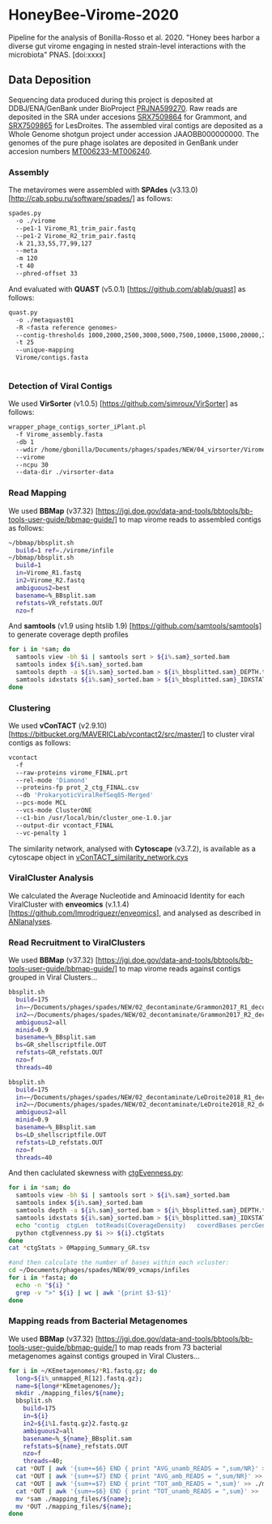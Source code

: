 # HoneyBee-Virome-2020
Pipeline for the analysis of Bonilla-Rosso et al. 2020. "Honey bees harbor a diverse gut virome engaging in nested strain-level interactions with the microbiota" PNAS. [doi:xxxx]

## Data Deposition
Sequencing data produced during this project is deposited at DDBJ/ENA/GenBank under BioProject [PRJNA599270](https://www.ncbi.nlm.nih.gov/bioproject/?term=PRJNA599270). Raw reads are deposited in the SRA under accesions [SRX7509864](https://www.ncbi.nlm.nih.gov/sra/SRX7509864[accn]) for Grammont, and [SRX7509865](https://www.ncbi.nlm.nih.gov/sra/SRX7509865[accn]) for LesDroites. The assembled viral contigs are deposited as a Whole Genome shotgun project under accession JAAOBB000000000. The genomes of the pure phage isolates are deposited 
in GenBank under accesion numbers [MT006233-MT006240](https://www.ncbi.nlm.nih.gov/nuccore?term=MT006233%5Baccn%5D%3AMT006240%5Baccn%5D&cmd=DetailsSearch). 


### Assembly
The metaviromes were assembled with **SPAdes** (v3.13.0) [http://cab.spbu.ru/software/spades/] as follows:
```bash
spades.py 
  -o ./virome 
  --pe1-1 Virome_R1_trim_pair.fastq 
  --pe1-2 Virome_R2_trim_pair.fastq 
  -k 21,33,55,77,99,127 
  --meta 
  -m 120 
  -t 40
  --phred-offset 33
```
And evaluated with **QUAST** (v5.0.1) [https://github.com/ablab/quast] as follows:
```bash
quast.py 
  -o ./metaquast01 
  -R <fasta reference genomes> 
  --contig-thresholds 1000,2000,2500,3000,5000,7500,10000,15000,20000,25000,30000,35000,40000,45000,50000,55000,60000,70000,80000,90000,100000 
  -t 25 
  --unique-mapping 
  Virome/contigs.fasta  
  
```
### Detection of Viral Contigs
We used **VirSorter** (v1.0.5) [https://github.com/simroux/VirSorter] as follows:
```bash
wrapper_phage_contigs_sorter_iPlant.pl 
  -f Virome_assembly.fasta 
  -db 1 
  --wdir /home/gbonilla/Documents/phages/spades/NEW/04_virsorter/Virome_virsorter
  --virome 
  --ncpu 30 
  --data-dir ./virsorter-data
```

### Read Mapping
We used **BBMap** (v37.32) [https://jgi.doe.gov/data-and-tools/bbtools/bb-tools-user-guide/bbmap-guide/] to map virome reads to assembled contigs as follows:
```bash
~/bbmap/bbsplit.sh 
  build=1 ref=./virome/infile
~/bbmap/bbsplit.sh 
  build=1
  in=Virome_R1.fastq
  in2=Virome_R2.fastq
  ambiguous2=best 
  basename=%_BBsplit.sam 
  refstats=VR_refstats.OUT 
  nzo=f
```
And **samtools** (v1.9 using htslib 1.9) [https://github.com/samtools/samtools] to generate coverage depth profiles
```bash
for i in *sam; do
  samtools view -bh $i | samtools sort > ${i%.sam}_sorted.bam
  samtools index ${i%.sam}_sorted.bam
  samtools depth -a ${i%.sam}_sorted.bam > ${i%_bbsplitted.sam}_DEPTH.txt
  samtools idxstats ${i%.sam}_sorted.bam > ${i%_bbsplitted.sam}_IDXSTATS.txt
done
```
### Clustering 
We used **vConTACT** (v2.9.10)[https://bitbucket.org/MAVERICLab/vcontact2/src/master/] to cluster viral contigs as follows:
```bash
vcontact 
  -f 
  --raw-proteins virome_FINAL.prt 
  --rel-mode 'Diamond' 
  --proteins-fp prot_2_ctg_FINAL.csv 
  --db 'ProkaryoticViralRefSeq85-Merged' 
  --pcs-mode MCL 
  --vcs-mode ClusterONE 
  --c1-bin /usr/local/bin/cluster_one-1.0.jar 
  --output-dir vcontact_FINAL 
  --vc-penalty 1
```
The similarity network, analysed with **Cytoscape** (v3.7.2), is available as a cytoscape object in [vConTACT_similarity_network.cys](./vConTACT_similarity_network.cys)

### ViralCluster Analysis
We calculated the Average Nucleotide and Aminoacid Identity for each ViralCluster with **enveomics** (v.1.1.4) [https://github.com/lmrodriguezr/enveomics], and analysed as described in [ANIanalyses](ANIanalyses).

### Read Recruitment to ViralClusters
We used **BBMap** (v37.32) [https://jgi.doe.gov/data-and-tools/bbtools/bb-tools-user-guide/bbmap-guide/] to map virome reads against contigs grouped in Viral Clusters...
```bash
bbsplit.sh 
  build=175
  in=~/Documents/phages/spades/NEW/02_decontaminate/Grammon2017_R1_decont.fastq
  in2=~/Documents/phages/spades/NEW/02_decontaminate/Grammon2017_R2_decont.fastq
  ambiguous2=all
  minid=0.9
  basename=%_BBsplit.sam 
  bs=GR_shellscriptfile.OUT 
  refstats=GR_refstats.OUT 
  nzo=f
  threads=40

bbsplit.sh 
  build=175
  in=~/Documents/phages/spades/NEW/02_decontaminate/LeDroite2018_R1_decont.fastq
  in2=~/Documents/phages/spades/NEW/02_decontaminate/LeDroite2018_R2_decont.fastq
  ambiguous2=all
  minid=0.9
  basename=%_BBsplit.sam 
  bs=LD_shellscriptfile.OUT 
  refstats=LD_refstats.OUT 
  nzo=f
  threads=40
```
And then caclulated skewness with [ctgEvenness.py](https://github.com/geboro/HoneyBee-Virome-2020/blob/master/ctgEvenness.py):
```bash
for i in *sam; do
  samtools view -bh $i | samtools sort > ${i%.sam}_sorted.bam
  samtools index ${i%.sam}_sorted.bam
  samtools depth -a ${i%.sam}_sorted.bam > ${i%_bbsplitted.sam}_DEPTH.txt
  samtools idxstats ${i%.sam}_sorted.bam > ${i%_bbsplitted.sam}_IDXSTATS.txt
  echo "contig  ctgLen  totReads(CoverageDensity)   coverdBases percGenomeCov   covMedian   obsEve  equitability    covCVar covKurto    covSkew"
  python ctgEvenness.py $i >> ${i}.ctgStats
done
cat *ctgStats > 0Mapping_Summary_GR.tsv

#and then calculate the number of bases within each vcluster:
cd ~/Documents/phages/spades/NEW/09_vcmaps/infiles
for i in *fasta; do 
  echo -n "${i} "
  grep -v ">" ${i} | wc | awk '{print $3-$1}'
done
```

### Mapping reads from Bacterial Metagenomes
We used **BBMap** (v37.32) [https://jgi.doe.gov/data-and-tools/bbtools/bb-tools-user-guide/bbmap-guide/] to map reads from 73 bacterial metagenomes against contigs grouped in Viral Clusters...

```bash
for i in ~/KEmetagenomes/*R1.fastq.gz; do
  long=${i%_unmapped_R[12].fastq.gz}; 
  name=${long#*KEmetagenomes/};
  mkdir ./mapping_files/${name};
  bbsplit.sh 
    build=175 
    in=${i} 
    in2=${i%1.fastq.gz}2.fastq.gz 
    ambiguous2=all 
    basename=%_${name}_BBsplit.sam 
    refstats=${name}_refstats.OUT 
    nzo=f 
    threads=40;  
  cat *OUT | awk '{sum+=$6} END { print "AVG_unamb_READS = ",sum/NR}' > ./mapping_files/0_${name}_stats
  cat *OUT | awk '{sum+=$7} END { print "AVG_amb_READS = ",sum/NR}' >> ./mapping_files/0_${name}_stats
  cat *OUT | awk '{sum+=$7} END { print "TOT_amb_READS = ",sum}' >> ./mapping_files/0_${name}_stats
  cat *OUT | awk '{sum+=$6} END { print "TOT_unamb_READS = ",sum}' >> ./mapping_files/0_${name}_stats
  mv *sam ./mapping_files/${name};
  mv *OUT ./mapping_files/${name};
done
```
